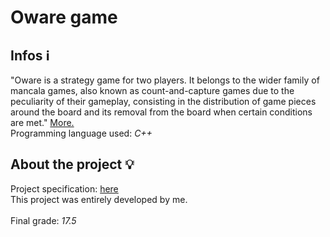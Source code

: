 # Oware game
## Infos :information_source:
"Oware is a strategy game for two players. It belongs to the wider family of mancala games, also known as count-and-capture games due to the peculiarity of their gameplay, consisting in the distribution of game pieces around the board and its removal from the board when certain conditions are met."
<a href="http://www.joansala.com/auale/rules/en/">More.</a><br>
Programming language used: <em>C++</em>


## About the project :bulb:
Project specification: <a href="https://github.com/TiagoCaldaSilva/FEUP-PROG/blob/master/Projetos/1_PROJETO-OWARE%20GAME/PROG_1_PROJECT/PROG_2019-2020_Trabalho1-v02_EN.pdf">here</a>
<br>
This project was entirely developed by me.
<br><br>
Final grade: <em>17.5</em>
